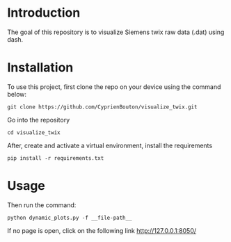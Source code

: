 # Introduction

The goal of this repository is to visualize Siemens twix raw data (.dat) using dash.

# Installation

To use this project, first clone the repo on your device using the command below:
```
git clone https://github.com/CyprienBouton/visualize_twix.git
```
Go into the repository
```
cd visualize_twix
```
After, create and activate a virtual environment, install the requirements
```
pip install -r requirements.txt
```

# Usage

Then run the command:
```
python dynamic_plots.py -f __file-path__
```

If no page is open, click on the following link http://127.0.0.1:8050/

